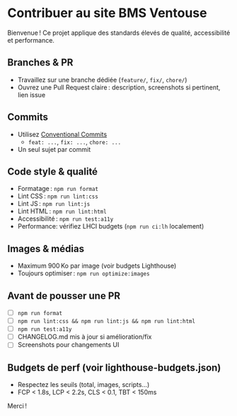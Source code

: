 # Contribuer au site BMS Ventouse

Bienvenue ! Ce projet applique des standards élevés de qualité, accessibilité et performance.

## Branches & PR
- Travaillez sur une branche dédiée (`feature/`, `fix/`, `chore/`)
- Ouvrez une Pull Request claire : description, screenshots si pertinent, lien issue

## Commits
- Utilisez [Conventional Commits](https://www.conventionalcommits.org/fr/v1.0.0/)
  - `feat: ...`, `fix: ...`, `chore: ...`
- Un seul sujet par commit

## Code style & qualité
- Formatage : `npm run format`
- Lint CSS : `npm run lint:css`
- Lint JS : `npm run lint:js`
- Lint HTML : `npm run lint:html`
- Accessibilité : `npm run test:a11y`
- Performance: vérifiez LHCI budgets (`npm run ci:lh` localement)

## Images & médias
- Maximum 900 Ko par image (voir budgets Lighthouse)
- Toujours optimiser : `npm run optimize:images`

## Avant de pousser une PR
- [ ] `npm run format`
- [ ] `npm run lint:css && npm run lint:js && npm run lint:html`
- [ ] `npm run test:a11y`
- [ ] CHANGELOG.md mis à jour si amélioration/fix
- [ ] Screenshots pour changements UI

## Budgets de perf (voir lighthouse-budgets.json)
- Respectez les seuils (total, images, scripts...)
- FCP < 1.8s, LCP < 2.2s, CLS < 0.1, TBT < 150ms

Merci !